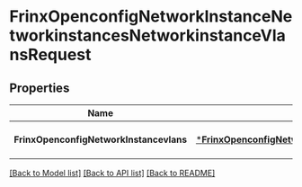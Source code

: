 # FrinxOpenconfigNetworkInstanceNetworkinstancesNetworkinstanceVlansRequest

## Properties
Name | Type | Description | Notes
------------ | ------------- | ------------- | -------------
**FrinxOpenconfigNetworkInstancevlans** | [***FrinxOpenconfigNetworkInstanceNetworkinstancesNetworkinstanceVlans**](frinx.openconfig.network.instance.networkinstances.networkinstance.Vlans.md) |  | [optional] [default to null]

[[Back to Model list]](../README.md#documentation-for-models) [[Back to API list]](../README.md#documentation-for-api-endpoints) [[Back to README]](../README.md)


